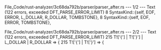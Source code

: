 File_Code/rust-analyzer/3c68da792b/parser/parser_after.rs --- 1/2 --- Text (122 errors, exceeded DFT_PARSE_ERROR_LIMIT)
8     SyntaxKind::{self, EOF, ERROR, L_DOLLAR, R_DOLLAR, TOMBSTONE},                                                                                         8     SyntaxKind::{self, EOF, ERROR, TOMBSTONE},

File_Code/rust-analyzer/3c68da792b/parser/parser_after.rs --- 2/2 --- Text (122 errors, exceeded DFT_PARSE_ERROR_LIMIT)
215             T!['{'] | T!['}'] | L_DOLLAR | R_DOLLAR => {                                                                                                 215             T!['{'] | T!['}'] => {

